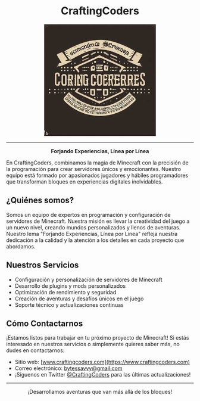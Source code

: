 # <div align="center">CraftingCoders</div>
<div align="center">
  <img src="logo.jpg" alt="CraftingCoders Logo" width="300">
</div>

---

**<div align="center">Forjando Experiencias, Línea por Línea</div>**

En CraftingCoders, combinamos la magia de Minecraft con la precisión de la programación para crear servidores únicos y emocionantes. Nuestro equipo está formado por apasionados jugadores y hábiles programadores que transforman bloques en experiencias digitales inolvidables.

## ¿Quiénes somos?

Somos un equipo de expertos en programación y configuración de servidores de Minecraft. Nuestra misión es llevar la creatividad del juego a un nuevo nivel, creando mundos personalizados y llenos de aventuras. Nuestro lema "Forjando Experiencias, Línea por Línea" refleja nuestra dedicación a la calidad y la atención a los detalles en cada proyecto que abordamos.

## Nuestros Servicios

- Configuración y personalización de servidores de Minecraft
- Desarrollo de plugins y mods personalizados
- Optimización de rendimiento y seguridad
- Creación de aventuras y desafíos únicos en el juego
- Soporte técnico y actualizaciones continuas

## Cómo Contactarnos

¡Estamos listos para trabajar en tu próximo proyecto de Minecraft! Si estás interesado en nuestros servicios o simplemente quieres saber más, no dudes en contactarnos:

- Sitio web: [www.craftingcoders.com](https://www.craftingcoders.com)
- Correo electrónico: bytessavvy@gmail.com
- ¡Síguenos en Twitter [@CraftingCoders](https://twitter.com/CraftingCoders) para las últimas actualizaciones!

---

<div align="center">
  ¡Desarrollamos aventuras que van más allá de los bloques!
</div>
